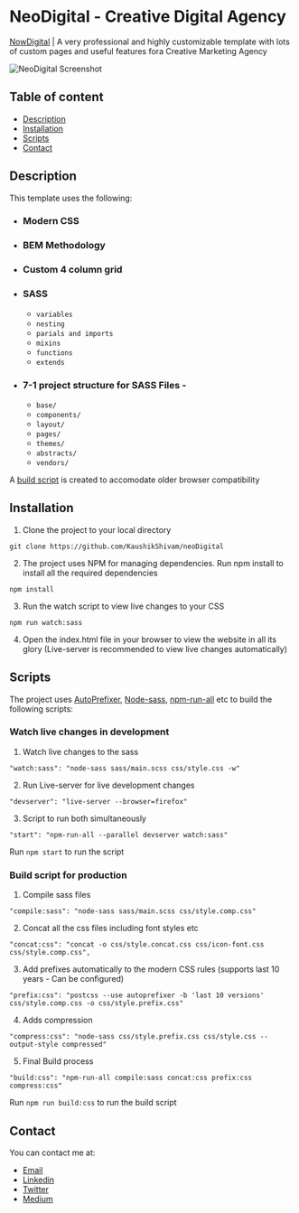 # NeoDigital - Creative Digital Agency

[NowDigital](https://rawcdn.githack.com/KaushikShivam/marketika/c7a35424e5bc25d245d6cfbf2cd72942a442e800/index.html) | A very professional and highly customizable template with lots of custom pages and useful features fora Creative Marketing Agency

![NeoDigital Screenshot](screenshot.png)

## Table of content

- [Description](#description)
- [Installation](#installation)
- [Scripts](#scripts)
- [Contact](#contact)

## Description

This template uses the following:

- ### Modern CSS
- ### BEM Methodology
- ### Custom 4 column grid
- ### SASS
  - `variables`
  - `nesting`
  - `parials and imports`
  - `mixins`
  - `functions`
  - `extends`
- ### 7-1 project structure for SASS Files -

  - `base/`
  - `components/`
  - `layout/`
  - `pages/`
  - `themes/`
  - `abstracts/`
  - `vendors/`

A [build script](#scripts) is created to accomodate older browser compatibility

## Installation

1. Clone the project to your local directory

```
git clone https://github.com/KaushikShivam/neoDigital
```

2. The project uses NPM for managing dependencies. Run npm install to install all the required dependencies

```
npm install
```

3. Run the watch script to view live changes to your CSS

```
npm run watch:sass
```

4. Open the index.html file in your browser to view the website in all its glory (Live-server is recommended to view live changes automatically)

## Scripts

The project uses [AutoPrefixer](https://github.com/postcss/autoprefixer), [Node-sass](https://github.com/sass/node-sass), [npm-run-all](https://www.npmjs.com/package/npm-run-all) etc to build the following scripts:

### Watch live changes in development

1. Watch live changes to the sass

```
"watch:sass": "node-sass sass/main.scss css/style.css -w"
```

2. Run Live-server for live development changes

```
"devserver": "live-server --browser=firefox"
```

3. Script to run both simultaneously

```
"start": "npm-run-all --parallel devserver watch:sass"
```

Run `npm start` to run the script

### Build script for production

1. Compile sass files

```
"compile:sass": "node-sass sass/main.scss css/style.comp.css"
```

2. Concat all the css files including font styles etc

```
"concat:css": "concat -o css/style.concat.css css/icon-font.css css/style.comp.css",
```

3. Add prefixes automatically to the modern CSS rules (supports last 10 years - Can be configured)

```
"prefix:css": "postcss --use autoprefixer -b 'last 10 versions' css/style.comp.css -o css/style.prefix.css"
```

4. Adds compression

```
"compress:css": "node-sass css/style.prefix.css css/style.css --output-style compressed"
```

5. Final Build process

```
"build:css": "npm-run-all compile:sass concat:css prefix:css compress:css"
```

Run `npm run build:css` to run the build script

## Contact

You can contact me at:

- [Email](shivamkaushikofficial@gmail.com)
- [Linkedin](https://www.linkedin.com/in/shivam-kaushik-bb8162102/)
- [Twitter](https://twitter.com/kShivamDev)
- [Medium](https://medium.com/@shivamkaushikofficial)
